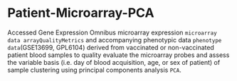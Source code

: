 # Patient-Microarray-PCA

Accessed Gene Expression Omnibus microarray expression `microarray data arrayQualityMetrics` and accompanying phenotypic data `phenotype data`(GSE13699, GPL6104) derived from vaccinated or non-vaccinated patient blood samples to quality evaluate the microarray probes and assess the variable basis (i.e. day of blood acquisition, age, or sex of patient) of sample clustering using principal components analysis `PCA`. 
